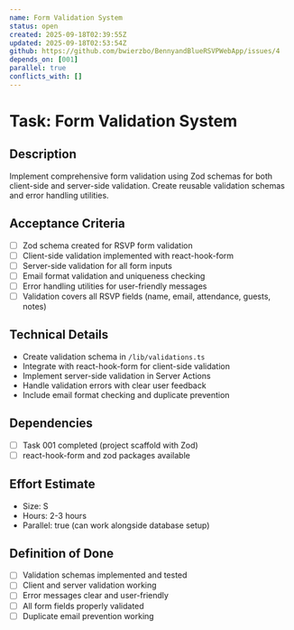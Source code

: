 ```yaml
---
name: Form Validation System
status: open
created: 2025-09-18T02:39:55Z
updated: 2025-09-18T02:53:54Z
github: https://github.com/bwierzbo/BennyandBlueRSVPWebApp/issues/4
depends_on: [001]
parallel: true
conflicts_with: []
---
```


# Task: Form Validation System

## Description
Implement comprehensive form validation using Zod schemas for both client-side and server-side validation. Create reusable validation schemas and error handling utilities.

## Acceptance Criteria
- [ ] Zod schema created for RSVP form validation
- [ ] Client-side validation implemented with react-hook-form
- [ ] Server-side validation for all form inputs
- [ ] Email format validation and uniqueness checking
- [ ] Error handling utilities for user-friendly messages
- [ ] Validation covers all RSVP fields (name, email, attendance, guests, notes)

## Technical Details
- Create validation schema in `/lib/validations.ts`
- Integrate with react-hook-form for client-side validation
- Implement server-side validation in Server Actions
- Handle validation errors with clear user feedback
- Include email format checking and duplicate prevention

## Dependencies
- [ ] Task 001 completed (project scaffold with Zod)
- [ ] react-hook-form and zod packages available

## Effort Estimate
- Size: S
- Hours: 2-3 hours
- Parallel: true (can work alongside database setup)

## Definition of Done
- [ ] Validation schemas implemented and tested
- [ ] Client and server validation working
- [ ] Error messages clear and user-friendly
- [ ] All form fields properly validated
- [ ] Duplicate email prevention working
